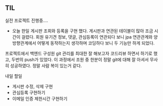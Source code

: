 ## TIL
실전 프로젝트 진행중....

- 오늘 한일
게시판 조회와 등록을 구현 했다. 게시판과 연관된 테이블이 많아 조금 시간이 걸렸다. 회원 유기견 정보, 댓글, 관심등록이 연관되다 보니 
jpa 연관관계와 양방향관계에서 어떻게 동작하는지 생각하며 코딩하다 보니 두 기능만 하게 되었다. 

프로젝트에서 백엔드 구성원 git 관리를 최대한 잘 해보고자 코드리뷰 하면서 하기로 했고, 두번의 push가 있었다.
이 과정에서 조원 중 한분이 정말 git에 대해 잘 아셔서 무사히 성공하였다.
정말 사람 복이 있는거 같다. 

내일 할일
- 게시판 수정, 삭제 구현
- 관심등록 구현하기
- 이메일 인증 제한시간 구현하기
